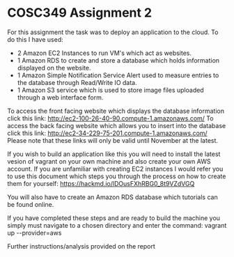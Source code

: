 # COSC349 Assignment 2
For this assignment the task was to deploy an application to the cloud. To do this I have used:
- 2 Amazon EC2 Instances to run VM's which act as websites.
- 1 Amazon RDS to create and store a database which holds information displayed on the website.
- 1 Amazon Simple Notification Service Alert used to measure entries to the database through Read/Write IO data. 
- 1 Amazon S3 service which is used to store image files uploaded through a web interface form.

To access the front facing website which displays the database information click this link: http://ec2-100-26-40-90.compute-1.amazonaws.com/
To access the back facing website which allows you to insert into the database click this link: http://ec2-34-229-75-201.compute-1.amazonaws.com/
Please note that these links will only be valid until November at the latest. 
 
If you wish to build an application like this you will need to install the latest vesion of vagrant on your own machine and also create your own AWS account. If you are unfamiliar with creating EC2 instances I would refer you to use this document which steps you through the process on how to create them for yourself: https://hackmd.io/lDOusFXhRBG0_8t9VZdVGQ

You will also have to create an Amazon RDS database which tutorials can be found online. 

If you have completed these steps and are ready to build the machine you simply must navigate to a chosen directory and enter the command: vagrant up --provider=aws

Further instructions/analysis provided on the report
